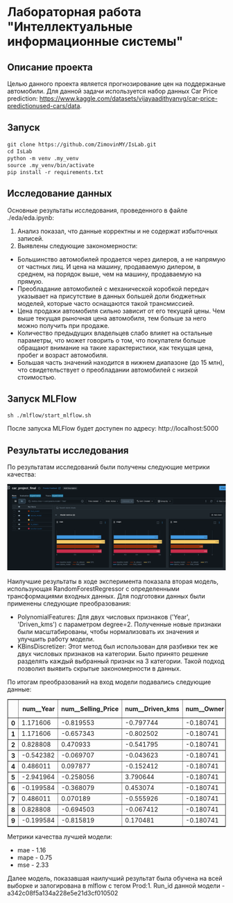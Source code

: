 # Лабораторная работа "Интеллектуальные информационные системы"

## Описание проекта
Целью данного проекта является прогнозирование цен на поддержаные автомобили. Для данной задачи используется набор данных Car Price prediction: https://www.kaggle.com/datasets/vijayaadithyanvg/car-price-predictionused-cars/data.

## Запуск
```
git clone https://github.com/ZimovinMY/IsLab.git
cd IsLab
python -m venv .my_venv
source .my_venv/bin/activate
pip install -r requirements.txt
```
## Исследование данных
Основные результаты исследования, проведенного в файле ./eda/eda.ipynb:
1. Анализ показал, что данные корректны и не содержат избыточных записей.
2. Выявлены следующие закономерности:
- Большинство автомобилей продается через дилеров, а не напрямую от частных лиц. И цена на машину, продаваемую дилером, в среднем, на порядок выше, чем на машину, продаваемую на прямую.
- Преобладание автомобилей с механической коробкой передач указывает на присутствие в данных большей доли бюджетных моделей, которые часто оснащаются такой трансмиссией.
- Цена продажи автомобиля сильно зависит от его текущей цены. Чем выше текущая рыночная цена автомобиля, тем больше за него можно получить при продаже.
- Количество предыдущих владельцев слабо влияет на остальные параметры, что может говорить о том, что покупатели больше обращают внимание на такие характеристики, как текущая цена, пробег и возраст автомобиля.
- Большая часть значений находится в нижнем диапазоне (до 15 млн), что свидетельствует о преобладании автомобилей с низкой стоимостью.

## Запуск MLFlow
```
sh ./mlflow/start_mlflow.sh
```
После запуска MLFlow будет доступен по адресу: http://localhost:5000

## Результаты исследования
По результатам исследований были получены следующие метрики качества:

![metrics](research/Метрики.png)

Наилучшие результаты в ходе эксперимента показала вторая модель, использующая RandomForestRegressor с определенными трансформациями входных данных. Для подготовки данных были применены следующие преобразования:

- PolynomialFeatures: Для двух числовых признаков ('Year', 'Driven_kms') с параметром degree=2. Полученные новые признаки были масштабированы, чтобы нормализовать их значения и улучшить работу модели.
- KBinsDiscretizer: Этот метод был использован для разбивки тек же двух числовых признаков на категории. Было принято решение разделять каждый выбранный признак на 3 категории. Такой подход позволил выявить скрытые закономерности в данных.

По итогам преобразований на вход модели подавались следующие данные:
<div>
<style scoped>
    .dataframe tbody tr th:only-of-type {
        vertical-align: middle;
    }

    .dataframe tbody tr th {
        vertical-align: top;
    }

    .dataframe thead th {
        text-align: right;
    }
</style>
<table border="1" class="dataframe">
  <thead>
    <tr style="text-align: right;">
      <th></th>
      <th>num__Year</th>
      <th>num__Selling_Price</th>
      <th>num__Driven_kms</th>
      <th>num__Owner</th>
      <th>cat__Car_Name</th>
      <th>cat__Fuel_Type</th>
      <th>cat__Selling_type</th>
      <th>cat__Transmission</th>
      <th>poly__Year</th>
      <th>poly__Driven_kms</th>
      <th>poly__Year^2</th>
      <th>poly__Year Driven_kms</th>
      <th>poly__Driven_kms^2</th>
      <th>kbin__Year</th>
      <th>kbin__Driven_kms</th>
    </tr>
  </thead>
  <tbody>
    <tr>
      <th>0</th>
      <td>1.171606</td>
      <td>-0.819553</td>
      <td>-0.797744</td>
      <td>-0.180741</td>
      <td>22.0</td>
      <td>2.0</td>
      <td>1.0</td>
      <td>0.0</td>
      <td>1.171606</td>
      <td>-0.797744</td>
      <td>1.172873</td>
      <td>-0.799057</td>
      <td>-0.186065</td>
      <td>2.0</td>
      <td>0.0</td>
    </tr>
    <tr>
      <th>1</th>
      <td>1.171606</td>
      <td>-0.657343</td>
      <td>-0.802502</td>
      <td>-0.180741</td>
      <td>34.0</td>
      <td>2.0</td>
      <td>1.0</td>
      <td>1.0</td>
      <td>1.171606</td>
      <td>-0.802502</td>
      <td>1.172873</td>
      <td>-0.803836</td>
      <td>-0.186163</td>
      <td>2.0</td>
      <td>0.0</td>
    </tr>
    <tr>
      <th>2</th>
      <td>0.828808</td>
      <td>0.470933</td>
      <td>-0.541795</td>
      <td>-0.180741</td>
      <td>69.0</td>
      <td>2.0</td>
      <td>0.0</td>
      <td>0.0</td>
      <td>0.828808</td>
      <td>-0.541795</td>
      <td>0.829287</td>
      <td>-0.542137</td>
      <td>-0.173878</td>
      <td>2.0</td>
      <td>0.0</td>
    </tr>
    <tr>
      <th>3</th>
      <td>-0.542382</td>
      <td>-0.069707</td>
      <td>-0.043623</td>
      <td>-0.180741</td>
      <td>75.0</td>
      <td>2.0</td>
      <td>0.0</td>
      <td>1.0</td>
      <td>-0.542382</td>
      <td>-0.043623</td>
      <td>-0.543355</td>
      <td>-0.043681</td>
      <td>-0.111314</td>
      <td>1.0</td>
      <td>0.0</td>
    </tr>
    <tr>
      <th>4</th>
      <td>0.486011</td>
      <td>0.097877</td>
      <td>-0.152412</td>
      <td>-0.180741</td>
      <td>49.0</td>
      <td>2.0</td>
      <td>0.0</td>
      <td>1.0</td>
      <td>0.486011</td>
      <td>-0.152412</td>
      <td>0.485871</td>
      <td>-0.151570</td>
      <td>-0.129356</td>
      <td>2.0</td>
      <td>0.0</td>
    </tr>
    <tr>
      <th>5</th>
      <td>-2.941964</td>
      <td>-0.258056</td>
      <td>3.790644</td>
      <td>-0.180741</td>
      <td>68.0</td>
      <td>1.0</td>
      <td>0.0</td>
      <td>1.0</td>
      <td>-2.941964</td>
      <td>3.790644</td>
      <td>-2.938919</td>
      <td>3.781911</td>
      <td>2.087737</td>
      <td>0.0</td>
      <td>1.0</td>
    </tr>
    <tr>
      <th>6</th>
      <td>-0.199584</td>
      <td>-0.368079</td>
      <td>0.453074</td>
      <td>-0.180741</td>
      <td>77.0</td>
      <td>2.0</td>
      <td>0.0</td>
      <td>1.0</td>
      <td>-0.199584</td>
      <td>0.453074</td>
      <td>-0.200450</td>
      <td>0.454685</td>
      <td>0.002155</td>
      <td>2.0</td>
      <td>0.0</td>
    </tr>
    <tr>
      <th>7</th>
      <td>0.486011</td>
      <td>0.070189</td>
      <td>-0.555926</td>
      <td>-0.180741</td>
      <td>49.0</td>
      <td>2.0</td>
      <td>0.0</td>
      <td>1.0</td>
      <td>0.486011</td>
      <td>-0.555926</td>
      <td>0.485871</td>
      <td>-0.556495</td>
      <td>-0.174904</td>
      <td>2.0</td>
      <td>0.0</td>
    </tr>
    <tr>
      <th>8</th>
      <td>0.828808</td>
      <td>-0.694503</td>
      <td>-0.067412</td>
      <td>-0.180741</td>
      <td>32.0</td>
      <td>2.0</td>
      <td>1.0</td>
      <td>1.0</td>
      <td>0.828808</td>
      <td>-0.067412</td>
      <td>0.829287</td>
      <td>-0.065859</td>
      <td>-0.115469</td>
      <td>2.0</td>
      <td>0.0</td>
    </tr>
    <tr>
      <th>9</th>
      <td>-0.199584</td>
      <td>-0.815819</td>
      <td>0.170481</td>
      <td>-0.180741</td>
      <td>11.0</td>
      <td>2.0</td>
      <td>1.0</td>
      <td>1.0</td>
      <td>-0.199584</td>
      <td>0.170481</td>
      <td>-0.200450</td>
      <td>0.171385</td>
      <td>-0.068658</td>
      <td>2.0</td>
      <td>0.0</td>
    </tr>
  </tbody>
</table>
</div>

Метрики качества лучшей модели:
- mae - 1.16
- mape - 0.75
- mse - 2.33

Далее модель, показавшая наилучший результат была обучена на всей выборке и залогирована в mlflow с тегом Prod:1. Run_id данной модели - a342c08f5a134a228e5e21d3cf010502

